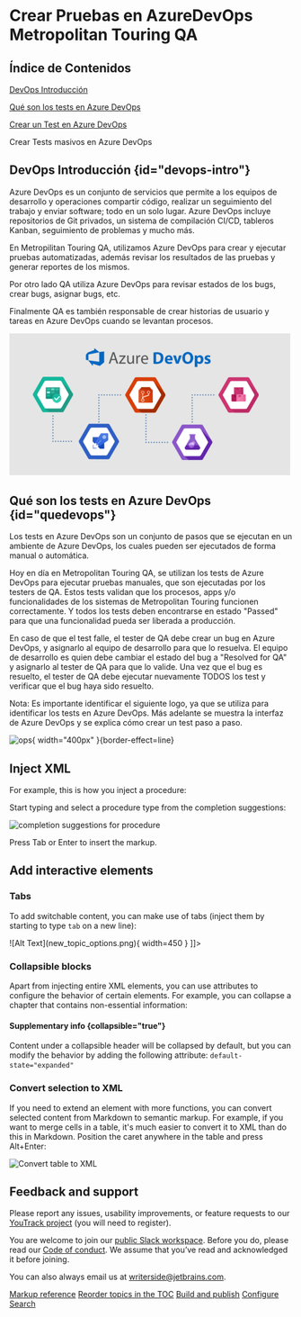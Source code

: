 # Crear Pruebas en AzureDevOps Metropolitan Touring QA

## Índice de Contenidos

<procedure>
    <step>
        <p><a href="#devops-intro">DevOps Introducción</a></p>
    </step>
    <step>
        <p><a href="#quedevops">Qué son los tests en Azure DevOps</a></p>
    </step>
    <step>
        <p><a href="#devops-crear">Crear un Test en Azure DevOps</a></p>
    </step>
    <step>
        <p>Crear Tests masivos en Azure DevOps</p>
    </step>
</procedure>



## DevOps Introducción {id="devops-intro"}
Azure DevOps es un conjunto de servicios que permite a los equipos de desarrollo y operaciones compartir código, 
realizar un seguimiento del trabajo y enviar software; todo en un solo lugar. Azure DevOps incluye repositorios de Git 
privados, un sistema de compilación CI/CD, tableros Kanban, seguimiento de problemas y mucho más.

En Metropilitan Touring QA, utilizamos Azure DevOps para crear y ejecutar pruebas automatizadas, además revisar los
resultados de las pruebas y generar reportes de los mismos.

Por otro lado QA utiliza Azure DevOps para revisar estados de los bugs, crear bugs, asignar bugs, etc.

Finalmente QA es también responsable de crear historias de usuario y tareas en Azure DevOps cuando se levantan procesos.

<img src="../images/devops.png" alt="DevOps" width="500" border-effect="line"/>



## Qué son los tests en Azure DevOps {id="quedevops"}
Los tests en Azure DevOps son un conjunto de pasos que se ejecutan en un ambiente de Azure DevOps, los cuales pueden
ser ejecutados de forma manual o automática.

Hoy en día en Metropolitan Touring QA, se utilizan los tests de Azure DevOps para ejecutar pruebas manuales, que son
ejecutadas por los testers de QA. Estos tests validan que los procesos, apps y/o funcionalidades de los sistemas de
Metropolitan Touring funcionen correctamente. Y todos los tests deben encontrarse en estado "Passed" para que una funcionalidad
pueda ser liberada a producción.

En caso de que el test falle, el tester de QA debe crear un bug en Azure DevOps, y asignarlo al equipo de desarrollo
para que lo resuelva. El equipo de desarrollo es quien debe cambiar el estado del bug a "Resolved for QA" y asignarlo al tester de QA para que lo valide.
Una vez que el bug es resuelto, el tester de QA debe ejecutar nuevamente TODOS los test y verificar que el bug haya sido resuelto.

Nota: Es importante identificar el siguiente logo, ya que se utiliza para identificar los tests en Azure DevOps. Más adelante
se muestra la interfaz de Azure DevOps y se explica cómo crear un test paso a paso.

![ops](testslogo.png){ width="400px" }{border-effect=line}



## Inject XML
For example, this is how you inject a procedure:

<procedure title="Inject a procedure" id="inject-a-procedure">
    <step>
        <p>Start typing and select a procedure type from the completion suggestions:</p>
        <img src="completion_procedure.png" alt="completion suggestions for procedure" border-effect="line"/>
    </step>
    <step>
        <p>Press <shortcut>Tab</shortcut> or <shortcut>Enter</shortcut> to insert the markup.</p>
    </step>
</procedure>

## Add interactive elements

### Tabs
To add switchable content, you can make use of tabs (inject them by starting to type `tab` on a new line):

<tabs>
    <tab title="Markdown">
        <code-block lang="plain text">![Alt Text](new_topic_options.png){ width=450 }</code-block>
    </tab>
    <tab title="Semantic markup">
        <code-block lang="xml">
            <![CDATA[<img src="new_topic_options.png" alt="Alt text" width="450px"/>]]></code-block>
    </tab>
</tabs>

### Collapsible blocks
Apart from injecting entire XML elements, you can use attributes to configure the behavior of certain elements.
For example, you can collapse a chapter that contains non-essential information:

#### Supplementary info {collapsible="true"}
Content under a collapsible header will be collapsed by default,
but you can modify the behavior by adding the following attribute:
`default-state="expanded"`

### Convert selection to XML
If you need to extend an element with more functions, you can convert selected content from Markdown to semantic markup.
For example, if you want to merge cells in a table, it's much easier to convert it to XML than do this in Markdown.
Position the caret anywhere in the table and press <shortcut>Alt+Enter</shortcut>:

<img src="convert_table_to_xml.png" alt="Convert table to XML" width="706" border-effect="line"/>

## Feedback and support
Please report any issues, usability improvements, or feature requests to our
<a href="https://youtrack.jetbrains.com/newIssue?project=WRS">YouTrack project</a>
(you will need to register).

You are welcome to join our
<a href="https://jb.gg/WRS_Slack">public Slack workspace</a>.
Before you do, please read our [Code of conduct](https://plugins.jetbrains.com/plugin/20158-writerside/docs/writerside-code-of-conduct.html).
We assume that you’ve read and acknowledged it before joining.

You can also always email us at [writerside@jetbrains.com](mailto:writerside@jetbrains.com).

<seealso>
    <category ref="wrs">
        <a href="https://plugins.jetbrains.com/plugin/20158-writerside/docs/markup-reference.html">Markup reference</a>
        <a href="https://plugins.jetbrains.com/plugin/20158-writerside/docs/manage-table-of-contents.html">Reorder topics in the TOC</a>
        <a href="https://plugins.jetbrains.com/plugin/20158-writerside/docs/local-build.html">Build and publish</a>
        <a href="https://plugins.jetbrains.com/plugin/20158-writerside/docs/configure-search.html">Configure Search</a>
    </category>
</seealso>